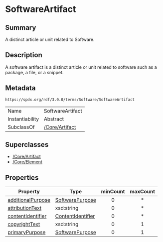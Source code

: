 <!-- Automatically generated by spec-parser v2.1.0 on 2024-06-17T15:44:58.460830+00:00 -->
<!-- SPDX-License-Identifier: Community-Spec-1.0 -->

# SoftwareArtifact

## Summary

A distinct article or unit related to Software.


## Description

A software artifact is a distinct article or unit related to software
such as a package, a file, or a snippet.


## Metadata

`https://spdx.org/rdf/3.0.0/terms/Software/SoftwareArtifact`


| | |
|---|---|
| Name | SoftwareArtifact |
| Instantiability | Abstract |
| SubclassOf | [/Core/Artifact](../../Core/Classes/Artifact.md) |


## Superclasses

* [/Core/Artifact](../../Core/Classes/Artifact.md)
* [/Core/Element](../../Core/Classes/Element.md)




## Properties

| Property | Type | minCount | maxCount |
|---|---|:---:|:---:|
| [additionalPurpose](../Properties/additionalPurpose.md) | [SoftwarePurpose](../Vocabularies/SoftwarePurpose.md) | 0 | * |
| [attributionText](../Properties/attributionText.md) | xsd:string | 0 | * |
| [contentIdentifier](../Properties/contentIdentifier.md) | [ContentIdentifier](../Classes/ContentIdentifier.md) | 0 | * |
| [copyrightText](../Properties/copyrightText.md) | xsd:string | 0 | 1 |
| [primaryPurpose](../Properties/primaryPurpose.md) | [SoftwarePurpose](../Vocabularies/SoftwarePurpose.md) | 0 | 1 |


